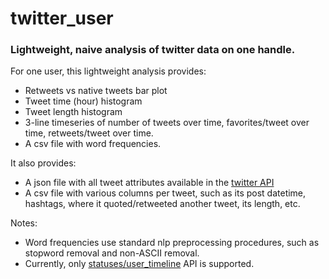 # twitter_user
### Lightweight, naive analysis of twitter data on one handle.

For one user, this lightweight analysis provides:

* Retweets vs native tweets bar plot
* Tweet time (hour) histogram
* Tweet length histogram
* 3-line timeseries of number of tweets over time, favorites/tweet over time, retweets/tweet over time.
* A csv file with word frequencies.

It also provides:

* A json file with all tweet attributes available in the [twitter API](https://developer.twitter.com/en/docs/tweets/data-dictionary/overview/tweet-object) 
* A csv file with various columns per tweet, such as its post datetime, hashtags, where it quoted/retweeted another tweet, its length, etc. 

Notes: 

* Word frequencies use standard nlp preprocessing procedures, such as stopword removal and non-ASCII removal.
* Currently, only [statuses/user_timeline](https://developer.twitter.com/en/docs/tweets/timelines/api-reference/get-statuses-user_timeline) API is supported.